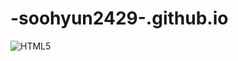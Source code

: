 # -soohyun2429-.github.io
<img alt="HTML5" src="https://img.shields.io/badge/HTML5-E-white.svg?&style=flat-square&logo=HTML5&logoColor=white"/>
